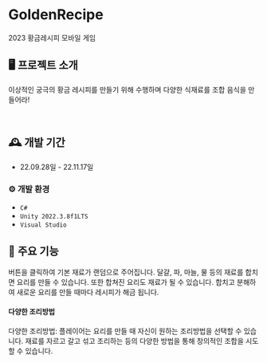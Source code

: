 # GoldenRecipe
2023 황금레시피 모바일 게임

## 🖥️ 프로젝트 소개
이상적인 궁극의 황금 레시피를 만들기 위해 수행하며 다양한 식재료를 조합 음식을 만들어라! 

<br/>

## 🕰️ 개발 기간
* 22.09.28일 - 22.11.17일

### ⚙️ 개발 환경
- `C#`
- `Unity 2022.3.8f1LTS`
- `Visual Studio`


## 📌 주요 기능
버튼을 클릭하여 기본 재료가 랜덤으로 주어집니다. 달걀, 파, 마늘, 물 등의 재료를 합치면 요리를 만들 수 있습니다. 또한 합쳐진 요리도 재료가 될 수 있습니다. 합치고 분해하여 새로운 요리를 만들 때마다 레시피가 해금 됩니다.

#### 다양한 조리방법
다양한 조리방법: 플레이어는 요리를 만들 때 자신이 원하는 조리방법을 선택할 수 있습니다. 재료를 자르고 갈고 섞고 조리하는 등의 다양한 방법을 통해 창의적인 조합을 시도할 수 있습니다.

